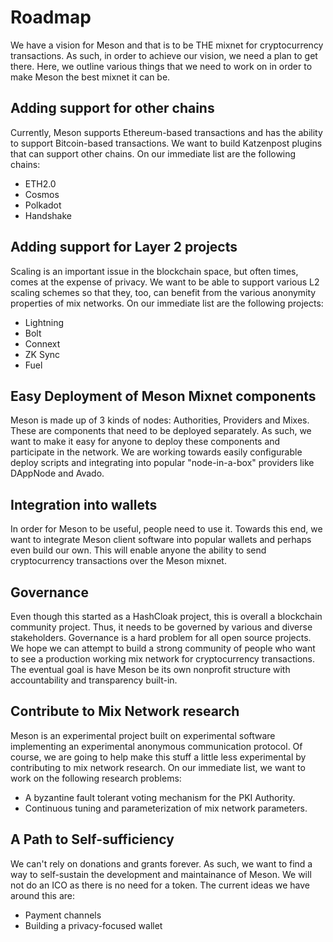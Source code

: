 # Roadmap

We have a vision for Meson and that is to be THE mixnet for cryptocurrency transactions. As such, in order to achieve our vision, we need a plan to get there. Here, we outline various things that we need to work on in order to make Meson the best mixnet it can be.

## Adding support for other chains
Currently, Meson supports Ethereum-based transactions and has the ability to support Bitcoin-based transactions. We want to build Katzenpost plugins that can support other chains. On our immediate list are the following chains:

* ETH2.0
* Cosmos
* Polkadot
* Handshake

## Adding support for Layer 2 projects
Scaling is an important issue in the blockchain space, but often times, comes at the expense of privacy. We want to be able to support various L2 scaling schemes so that they, too, can benefit from the various anonymity properties of mix networks. On our immediate list are the following projects:

* Lightning
* Bolt
* Connext
* ZK Sync
* Fuel

## Easy Deployment of Meson Mixnet components
Meson is made up of 3 kinds of nodes: Authorities, Providers and Mixes. These are components that need to be deployed separately. As such, we want to make it easy for anyone to deploy these components and participate in the network. We are working towards easily configurable deploy scripts and integrating into popular "node-in-a-box" providers like DAppNode and Avado.

## Integration into wallets
In order for Meson to be useful, people need to use it. Towards this end, we want to integrate Meson client software into popular wallets and perhaps even build our own. This will enable anyone the ability to send cryptocurrency transactions over the Meson mixnet. 

## Governance
Even though this started as a HashCloak project, this is overall a blockchain community project. Thus, it needs to be governed by various and diverse stakeholders. Governance is a hard problem for all open source projects. We hope we can attempt to build a strong community of people who want to see a production working mix network for cryptocurrency transactions. The eventual goal is have Meson be its own nonprofit structure with accountability and transparency built-in.

## Contribute to Mix Network research
Meson is an experimental project built on experimental software implementing an experimental anonymous communication protocol. Of course, we are going to help make this stuff a little less experimental by contributing to mix network research. On our immediate list, we want to work on the following research problems:

* A byzantine fault tolerant voting mechanism for the PKI Authority.
* Continuous tuning and parameterization of mix network parameters. 

## A Path to Self-sufficiency
We can't rely on donations and grants forever. As such, we want to find a way to self-sustain the development and maintainance of Meson. We will not do an ICO as there is no need for a token. The current ideas we have around this are:

* Payment channels
* Building a privacy-focused wallet

